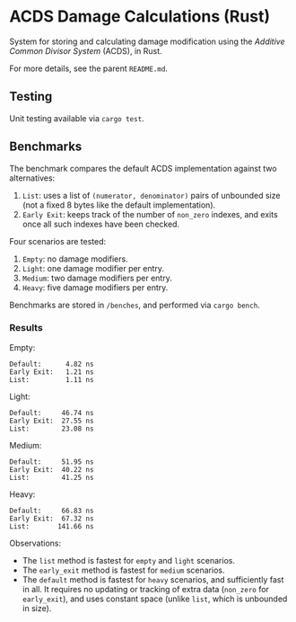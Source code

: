 # ACDS Damage Calculations (Rust)
System for storing and calculating damage modification using the *Additive Common Divisor System* (ACDS), in Rust.

For more details, see the parent `README.md`.

## Testing

Unit testing available via `cargo test`.

## Benchmarks

The benchmark compares the default ACDS implementation against two alternatives:
1. `List`: uses a list of `(numerator, denominator)` pairs of unbounded size (not a fixed 8 bytes like the default implementation).
2. `Early Exit`: keeps track of the number of `non_zero` indexes, and exits once all such indexes have been checked.

Four scenarios are tested:
1. `Empty`: no damage modifiers.
2. `Light`:  one damage modifier per entry.
3. `Medium`:  two damage modifiers per entry.
4. `Heavy`: five damage modifiers per entry.

Benchmarks are stored in `/benches`, and performed via `cargo bench`.

### Results

Empty:
```
Default:      4.82 ns
Early Exit:   1.21 ns
List:         1.11 ns
```

Light:
```
Default:     46.74 ns
Early Exit:  27.55 ns
List:        23.08 ns
```

Medium:
```
Default:     51.95 ns
Early Exit:  40.22 ns
List:        41.25 ns
```

Heavy:
```
Default:     66.83 ns
Early Exit:  67.32 ns
List:       141.66 ns
```

Observations:
- The `list` method is fastest for `empty` and `light` scenarios.
- The `early_exit` method is fastest for `medium` scenarios.
- The `default` method is fastest for `heavy` scenarios, and sufficiently fast in all.  It requires no updating or tracking of extra data (`non_zero` for `early_exit`), and uses constant space (unlike `list`, which is unbounded in size).
